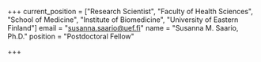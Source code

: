 +++
current_position = ["Research Scientist", "Faculty of Health Sciences", "School of Medicine", "Institute of Biomedicine", "University of Eastern Finland"]
email = "susanna.saario@uef.fi"
name = "Susanna M. Saario, Ph.D."
position = "Postdoctoral Fellow"

+++


